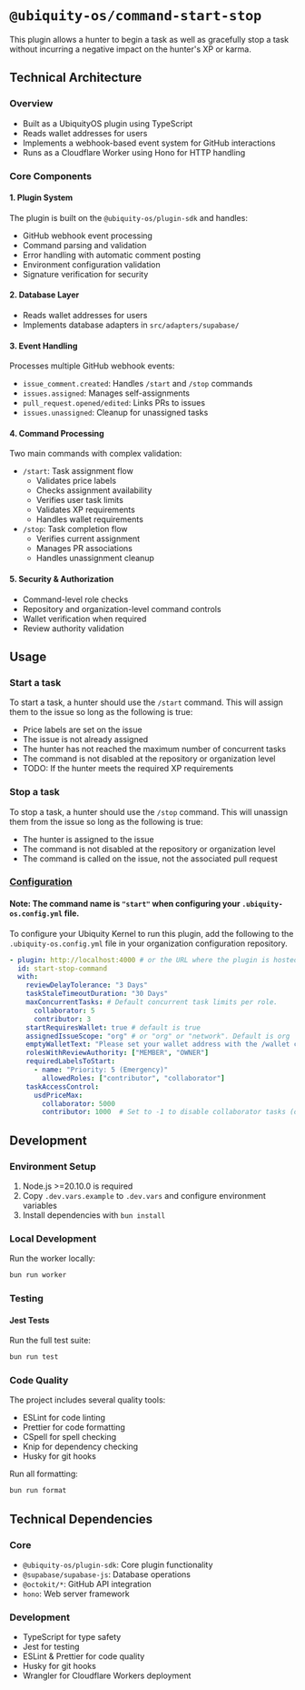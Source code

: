 # `@ubiquity-os/command-start-stop`

This plugin allows a hunter to begin a task as well as gracefully stop a task without incurring a negative impact on the hunter's XP or karma.

## Technical Architecture

### Overview

- Built as a UbiquityOS plugin using TypeScript
- Reads wallet addresses for users
- Implements a webhook-based event system for GitHub interactions
- Runs as a Cloudflare Worker using Hono for HTTP handling

### Core Components

#### 1. Plugin System

The plugin is built on the `@ubiquity-os/plugin-sdk` and handles:

- GitHub webhook event processing
- Command parsing and validation
- Error handling with automatic comment posting
- Environment configuration validation
- Signature verification for security

#### 2. Database Layer

- Reads wallet addresses for users
- Implements database adapters in `src/adapters/supabase/`

#### 3. Event Handling

Processes multiple GitHub webhook events:

- `issue_comment.created`: Handles `/start` and `/stop` commands
- `issues.assigned`: Manages self-assignments
- `pull_request.opened/edited`: Links PRs to issues
- `issues.unassigned`: Cleanup for unassigned tasks

#### 4. Command Processing

Two main commands with complex validation:

- `/start`: Task assignment flow
  - Validates price labels
  - Checks assignment availability
  - Verifies user task limits
  - Validates XP requirements
  - Handles wallet requirements
- `/stop`: Task completion flow
  - Verifies current assignment
  - Manages PR associations
  - Handles unassignment cleanup

#### 5. Security & Authorization

- Command-level role checks
- Repository and organization-level command controls
- Wallet verification when required
- Review authority validation

## Usage

### Start a task

To start a task, a hunter should use the `/start` command. This will assign them to the issue so long as the following is true:

- Price labels are set on the issue
- The issue is not already assigned
- The hunter has not reached the maximum number of concurrent tasks
- The command is not disabled at the repository or organization level
- TODO: If the hunter meets the required XP requirements

### Stop a task

To stop a task, a hunter should use the `/stop` command. This will unassign them from the issue so long as the following is true:

- The hunter is assigned to the issue
- The command is not disabled at the repository or organization level
- The command is called on the issue, not the associated pull request

### [Configuration](./src/types/plugin-input.ts)

#### Note: The command name is `"start"` when configuring your `.ubiquity-os.config.yml` file.

To configure your Ubiquity Kernel to run this plugin, add the following to the `.ubiquity-os.config.yml` file in your organization configuration repository.

```yml
- plugin: http://localhost:4000 # or the URL where the plugin is hosted
  id: start-stop-command
  with:
    reviewDelayTolerance: "3 Days"
    taskStaleTimeoutDuration: "30 Days"
    maxConcurrentTasks: # Default concurrent task limits per role.
      collaborator: 5
      contributor: 3
    startRequiresWallet: true # default is true
    assignedIssueScope: "org" # or "org" or "network". Default is org
    emptyWalletText: "Please set your wallet address with the /wallet command first and try again."
    rolesWithReviewAuthority: ["MEMBER", "OWNER"]
    requiredLabelsToStart:
      - name: "Priority: 5 (Emergency)"
        allowedRoles: ["contributor", "collaborator"]
    taskAccessControl:
      usdPriceMax:
        collaborator: 5000
        contributor: 1000  # Set to -1 to disable collaborator tasks (only allow core operations)
```

## Development

### Environment Setup

1. Node.js >=20.10.0 is required
2. Copy `.dev.vars.example` to `.dev.vars` and configure environment variables
3. Install dependencies with `bun install`

### Local Development

Run the worker locally:

```bash
bun run worker
```

### Testing

#### Jest Tests

Run the full test suite:

```bash
bun run test
```

### Code Quality

The project includes several quality tools:

- ESLint for code linting
- Prettier for code formatting
- CSpell for spell checking
- Knip for dependency checking
- Husky for git hooks

Run all formatting:

```bash
bun run format
```

## Technical Dependencies

### Core

- `@ubiquity-os/plugin-sdk`: Core plugin functionality
- `@supabase/supabase-js`: Database operations
- `@octokit/*`: GitHub API integration
- `hono`: Web server framework

### Development

- TypeScript for type safety
- Jest for testing
- ESLint & Prettier for code quality
- Husky for git hooks
- Wrangler for Cloudflare Workers deployment
